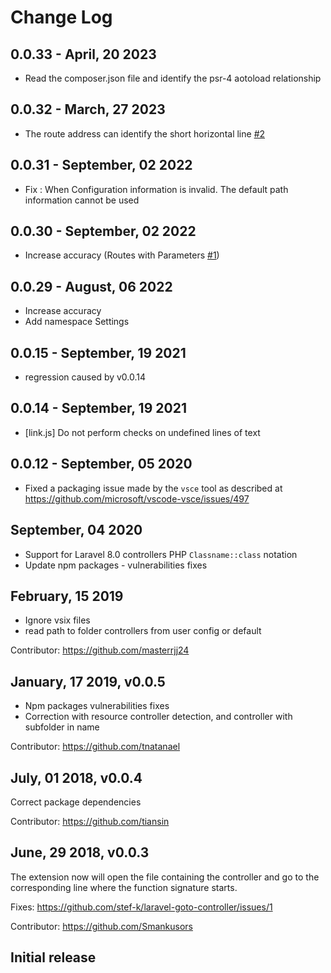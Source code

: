 # Change Log

## 0.0.33 - April, 20 2023

* Read the composer.json file and identify the psr-4 aotoload relationship

## 0.0.32 - March, 27 2023

* The route address can identify the short horizontal line [#2](https://github.com/377960738/laravel-jump-controller/issues/2#issue-1528608335)

## 0.0.31 - September, 02 2022

* Fix : When Configuration information is invalid. The default path information cannot be used

## 0.0.30 - September, 02 2022

* Increase accuracy (Routes with Parameters [#1](https://github.com/377960738/laravel-goto-controller/issues/1#issue-1357138344))

## 0.0.29 - August, 06 2022

* Increase accuracy
* Add namespace Settings

## 0.0.15 - September, 19 2021

* regression caused by v0.0.14

## 0.0.14 - September, 19 2021

* [link.js] Do not perform checks on undefined lines of text

## 0.0.12 - September, 05 2020

* Fixed a packaging issue made by the `vsce` tool as described at https://github.com/microsoft/vscode-vsce/issues/497

## September, 04 2020

* Support for Laravel 8.0 controllers PHP `Classname::class` notation
* Update npm packages - vulnerabilities fixes

## February, 15 2019

* Ignore vsix files
* read path to folder controllers from user config or default

Contributor: https://github.com/masterrjj24

## January, 17 2019, v0.0.5

* Npm packages vulnerabilities fixes
* Correction with resource controller detection, and controller with subfolder in name

Contributor: https://github.com/tnatanael

## July, 01 2018, v0.0.4

Correct package dependencies

Contributor: https://github.com/tiansin

## June, 29 2018, v0.0.3

The extension now will open the file containing the controller and go to the corresponding line where the function signature starts.

Fixes: https://github.com/stef-k/laravel-goto-controller/issues/1

Contributor: https://github.com/Smankusors

## Initial release
